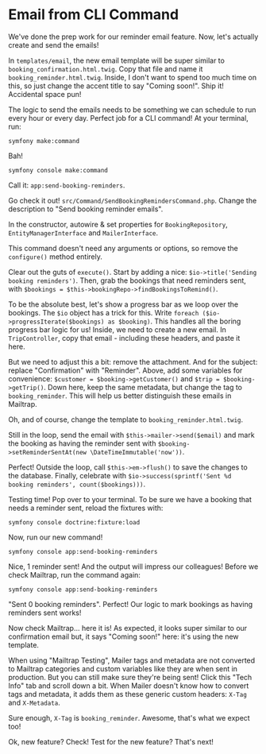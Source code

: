 # Email from CLI Command

We've done the prep work for our reminder email feature. Now, let's actually
create and send the emails!

In `templates/email`, the new email template will be super similar to
`booking_confirmation.html.twig`. Copy that file and name it `booking_reminder.html.twig`.
Inside, I don't want to spend too much time on this, so just change the
accent title to say "Coming soon!". Ship it! Accidental space pun!

The logic to send the emails needs to be something we can schedule to run every hour or
every day. Perfect job for a CLI command! At your terminal, run:

```
symfony make:command
```

Bah!

```terminal
symfony console make:command
```

Call it: `app:send-booking-reminders`.

Go check it out! `src/Command/SendBookingRemindersCommand.php`. Change the description to
"Send booking reminder emails". 

In the constructor, autowire & set properties for `BookingRepository`, `EntityManagerInterface`
and `MailerInterface`.

This command doesn't need any arguments or options, so remove the `configure()`
method entirely.

Clear out the guts of `execute()`. Start by adding a nice:
`$io->title('Sending booking reminders')`. Then, grab the bookings that need
reminders sent, with `$bookings = $this->bookingRepo->findBookingsToRemind()`.

To be the absolute best, let's show a progress bar as we loop over the bookings.
The `$io` object has a trick for this.
Write `foreach ($io->progressIterate($bookings) as $booking)`. This handles
all the boring progress bar logic for us! Inside, we need to create a new
email. In `TripController`, copy that email - including these headers, and
paste it here.

But we need to adjust this a bit: remove the attachment. And for the subject: replace
"Confirmation" with "Reminder". Above, add some variables for convenience:
`$customer = $booking->getCustomer()` and `$trip = $booking->getTrip()`. Down here,
keep the same metadata, but change the tag to `booking_reminder`. This will
help us better distinguish these emails in Mailtrap.

Oh, and of course, change the template to `booking_reminder.html.twig`.

Still in the loop, send the email with `$this->mailer->send($email)` and mark
the booking as having the reminder sent with
`$booking->setReminderSentAt(new \DateTimeImmutable('now'))`.

Perfect! Outside the loop, call `$this->em->flush()` to save the changes to the database.
Finally, celebrate with
`$io->success(sprintf('Sent %d booking reminders', count($bookings)))`.

Testing time! Pop over to your terminal. To be sure we have a booking that
needs a reminder sent, reload the fixtures with:

```terminal
symfony console doctrine:fixture:load
```

Now, run our new command!

```terminal
symfony console app:send-booking-reminders
```

Nice, 1 reminder sent! And the output will impress our colleagues!
Before we check Mailtrap, run the command again:

```terminal-silent
symfony console app:send-booking-reminders
```

"Sent 0 booking reminders". Perfect! Our logic to mark bookings as having reminders
sent works!

Now check Mailtrap... here it is! As expected, it looks super similar
to our confirmation email but, it says "Coming soon!" here: it's using the new
template.

When using "Mailtrap Testing", Mailer tags and metadata are not converted to Mailtrap
categories and custom variables like they are when sent in production. But you can still
make sure they're being sent! Click this "Tech Info" tab and scroll down a bit.
When Mailer doesn't know how to convert tags and metadata, it adds them as these generic
custom headers: `X-Tag` and `X-Metadata`.

Sure enough, `X-Tag` is `booking_reminder`. Awesome, that's what we expect too!

Ok, new feature? Check! Test for the new feature? That's next!
